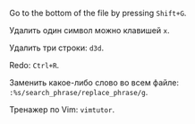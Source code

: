 Go to the bottom of the file by pressing `Shift+G`.

Удалить один символ можно клавишей `x`.

Удалить три строки: `d3d`.

Redo: `Ctrl+R`.

Заменить какое-либо слово во всем файле: `:%s/search_phrase/replace_phrase/g`.

Тренажер по Vim: `vimtutor`.
